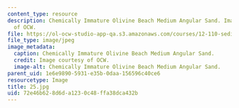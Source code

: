 ```yaml
---
content_type: resource
description: Chemically Immature Olivine Beach Medium Angular Sand. Image courtesy
  of OCW.
file: https://ol-ocw-studio-app-qa.s3.amazonaws.com/courses/12-110-sedimentary-geology-fall-2004/72e46b628d6da1230c48ffa38dca432b_25.jpg
file_type: image/jpeg
image_metadata:
  caption: Chemically Immature Olivine Beach Medium Angular Sand.
  credit: Image courtesy of OCW.
  image-alt: Chemically Immature Olivine Beach Medium Angular Sand.
parent_uid: 1e6e9890-5931-e35b-0daa-156596c40ce6
resourcetype: Image
title: 25.jpg
uid: 72e46b62-8d6d-a123-0c48-ffa38dca432b
---
```

